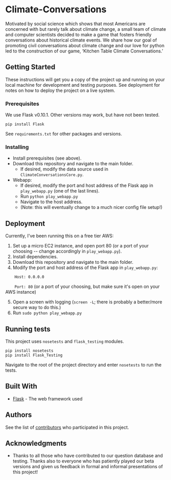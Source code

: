 # Climate-Conversations

Motivated by social science which shows that most Americans are concerned with but rarely talk about climate change, a small team of climate and computer scientists decided to make a game that fosters friendly conversations about historical climate events. We share how our goal of promoting civil conversations about climate change and our love for python led to the construction of our game, ‘Kitchen Table Climate Conversations.’ 

## Getting Started

These instructions will get you a copy of the project up and running on your local machine for development and testing purposes. See deployment for notes on how to deploy the project on a live system.

### Prerequisites

We use Flask v0.10.1. Other versions may work, but have not been tested.

```
pip install Flask
```

See ```requirements.txt``` for other packages and versions.

### Installing

* Install prerequisites (see above).
* Download this repository and navigate to the main folder.
  * If desired, modify the data source used in ```ClimateConversationsCore.py```.
* Webapp:
  * If desired, modify the port and host address of the Flask app in ```play_webapp.py``` (one of the last lines).
  * Run ```python play_webapp.py```
  * Navigate to the host address.
  * (Note: this will eventually change to a much nicer config file setup!)

## Deployment

Currently, I've been running this on a free tier AWS:

1. Set up a micro EC2 instance, and open port 80 (or a port of your choosing -- change accordingly in ```play_webapp.py```).
2. Install dependencies.
3. Download this repository and navigate to the main folder.
4. Modify the port and host address of the Flask app in ```play_webapp.py```:

```    Host: 0.0.0.0```

```    Port: 80``` (or a port of your choosing, but make sure it's open on your AWS instance)

5. Open a screen with logging (```screen -L```; there is probably a better/more secure way to do this.)
6. Run ```sudo python play_webapp.py```

## Running tests

This project uses ```nosetests``` and ```flask_testing``` modules.

```
pip install nosetests
pip install Flask_Testing
```

Navigate to the root of the project directory and enter ```nosetests``` to run the tests.



## Built With

* [Flask](http://flask.pocoo.org/) - The web framework used

## Authors

See  the list of [contributors](https://github.com/jtwedt/Climate-Conversations/contributors) who participated in this project.

## Acknowledgments

* Thanks to all those who have contributed to our question database and testing. Thanks also to everyone who has patiently played our beta versions and given us feedback in formal and informal presentations of this project!
